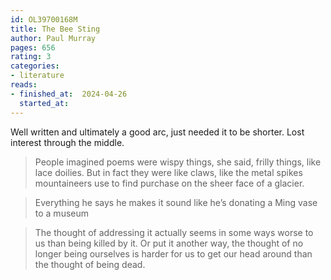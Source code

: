 ```yaml
---
id: OL39700168M
title: The Bee Sting
author: Paul Murray
pages: 656
rating: 3
categories:
- literature
reads:
- finished_at:  2024-04-26
  started_at: 
---
```


Well written and ultimately a good arc, just needed it to be shorter. Lost
interest through the middle.

> People imagined poems were wispy things, she said, frilly things, like lace
> doilies. But in fact they were like claws, like the metal spikes mountaineers
> use to find purchase on the sheer face of a glacier.


> Everything he says he makes it sound like he’s donating a Ming vase to a
> museum

> The thought of addressing it actually seems in some ways worse to us than
> being killed by it. Or put it another way, the thought of no longer being
> ourselves is harder for us to get our head around than the thought of being
> dead.
